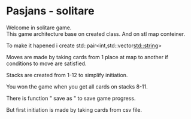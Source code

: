 # Pasjans - solitare
Welcome in solitare game.  
This game architecture base on created class.
And on stl map conteiner.

To make it hapened i create std::pair<int,std::vector<std::string>>

Moves are made by taking cards from  1 place at map to another if conditions to move are satisfied.

Stacks are created from 1-12 to simplify initiation.

You won the game when you get all cards on stacks 8-11.

There is function " save as " to save game progress.

But first initiation is made by taking cards from csv file.
